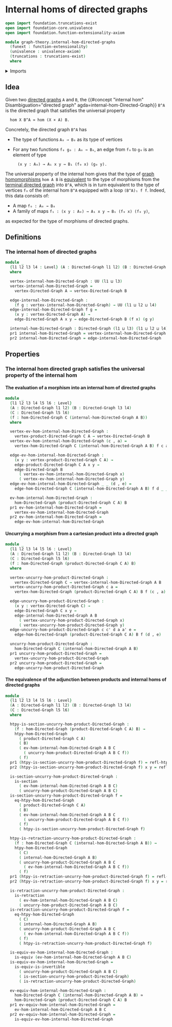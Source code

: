 # Internal homs of directed graphs

```agda
open import foundation.truncations-exist
open import foundation-core.univalence
open import foundation.function-extensionality-axiom

module graph-theory.internal-hom-directed-graphs
  (funext : function-extensionality)
  (univalence : univalence-axiom)
  (truncations : truncations-exist)
  where
```

<details><summary>Imports</summary>

```agda
open import foundation.dependent-pair-types
open import foundation.equivalences funext
open import foundation.homotopies funext
open import foundation.retractions funext
open import foundation.sections funext
open import foundation.universe-levels

open import graph-theory.cartesian-products-directed-graphs funext univalence truncations
open import graph-theory.directed-graphs funext univalence
open import graph-theory.morphisms-directed-graphs funext univalence truncations
```

</details>

## Idea

Given two [directed graphs](graph-theory.directed-graphs.md) `A` and `B`, the
{{#concept "internal hom" Disambiguation="directed graph" agda=internal-hom-Directed-Graph}}
`B^A` is the directed graph that satisfies the universal property

```text
  hom X B^A ≃ hom (X × A) B.
```

Concretely, the directed graph `B^A` has

- The type of functions `A₀ → B₀` as its type of vertices
- For any two functions `f₀ g₀ : A₀ → B₀`, an edge from `f₀` to `g₀` is an
  element of type

  ```text
    (x y : A₀) → A₁ x y → B₁ (f₀ x) (g₀ y).
  ```

The universal property of the internal hom gives that the type of
[graph homomorphisms](graph-theory.morphisms-directed-graphs.md) `hom A B` is
[equivalent](foundation-core.equivalences.md) to the type of morphisms from the
[terminal directed graph](graph-theory.terminal-directed-graphs.md) into `B^A`,
which is in turn equivalent to the type of vertices `f₀` of the internal hom
`B^A` equipped with a loop `(B^A)₁ f f`. Indeed, this data consists of:

- A map `f₀ : A₀ → B₀`
- A family of maps `f₁ : (x y : A₀) → A₁ x y → B₁ (f₀ x) (f₀ y)`,

as expected for the type of morphisms of directed graphs.

## Definitions

### The internal hom of directed graphs

```agda
module _
  {l1 l2 l3 l4 : Level} (A : Directed-Graph l1 l2) (B : Directed-Graph l3 l4)
  where

  vertex-internal-hom-Directed-Graph : UU (l1 ⊔ l3)
  vertex-internal-hom-Directed-Graph =
    vertex-Directed-Graph A → vertex-Directed-Graph B

  edge-internal-hom-Directed-Graph :
    (f g : vertex-internal-hom-Directed-Graph) → UU (l1 ⊔ l2 ⊔ l4)
  edge-internal-hom-Directed-Graph f g =
    (x y : vertex-Directed-Graph A) →
    edge-Directed-Graph A x y → edge-Directed-Graph B (f x) (g y)

  internal-hom-Directed-Graph : Directed-Graph (l1 ⊔ l3) (l1 ⊔ l2 ⊔ l4)
  pr1 internal-hom-Directed-Graph = vertex-internal-hom-Directed-Graph
  pr2 internal-hom-Directed-Graph = edge-internal-hom-Directed-Graph
```

## Properties

### The internal hom directed graph satisfies the universal property of the internal hom

#### The evaluation of a morphism into an internal hom of directed graphs

```agda
module _
  {l1 l2 l3 l4 l5 l6 : Level}
  (A : Directed-Graph l1 l2) (B : Directed-Graph l3 l4)
  (C : Directed-Graph l5 l6)
  (f : hom-Directed-Graph C (internal-hom-Directed-Graph A B))
  where

  vertex-ev-hom-internal-hom-Directed-Graph :
    vertex-product-Directed-Graph C A → vertex-Directed-Graph B
  vertex-ev-hom-internal-hom-Directed-Graph (c , a) =
    vertex-hom-Directed-Graph C (internal-hom-Directed-Graph A B) f c a

  edge-ev-hom-internal-hom-Directed-Graph :
    (x y : vertex-product-Directed-Graph C A) →
    edge-product-Directed-Graph C A x y →
    edge-Directed-Graph B
      ( vertex-ev-hom-internal-hom-Directed-Graph x)
      ( vertex-ev-hom-internal-hom-Directed-Graph y)
  edge-ev-hom-internal-hom-Directed-Graph _ _ (d , e) =
    edge-hom-Directed-Graph C (internal-hom-Directed-Graph A B) f d _ _ e

  ev-hom-internal-hom-Directed-Graph :
    hom-Directed-Graph (product-Directed-Graph C A) B
  pr1 ev-hom-internal-hom-Directed-Graph =
    vertex-ev-hom-internal-hom-Directed-Graph
  pr2 ev-hom-internal-hom-Directed-Graph =
    edge-ev-hom-internal-hom-Directed-Graph
```

#### Uncurrying a morphism from a cartesian product into a directed graph

```agda
module _
  {l1 l2 l3 l4 l5 l6 : Level}
  (A : Directed-Graph l1 l2) (B : Directed-Graph l3 l4)
  (C : Directed-Graph l5 l6)
  (f : hom-Directed-Graph (product-Directed-Graph C A) B)
  where

  vertex-uncurry-hom-product-Directed-Graph :
    vertex-Directed-Graph C → vertex-internal-hom-Directed-Graph A B
  vertex-uncurry-hom-product-Directed-Graph c a =
    vertex-hom-Directed-Graph (product-Directed-Graph C A) B f (c , a)

  edge-uncurry-hom-product-Directed-Graph :
    (x y : vertex-Directed-Graph C) →
    edge-Directed-Graph C x y →
    edge-internal-hom-Directed-Graph A B
      ( vertex-uncurry-hom-product-Directed-Graph x)
      ( vertex-uncurry-hom-product-Directed-Graph y)
  edge-uncurry-hom-product-Directed-Graph c c' d a a' e =
    edge-hom-Directed-Graph (product-Directed-Graph C A) B f (d , e)

  uncurry-hom-product-Directed-Graph :
    hom-Directed-Graph C (internal-hom-Directed-Graph A B)
  pr1 uncurry-hom-product-Directed-Graph =
    vertex-uncurry-hom-product-Directed-Graph
  pr2 uncurry-hom-product-Directed-Graph =
    edge-uncurry-hom-product-Directed-Graph
```

#### The equivalence of the adjunction between products and internal homs of directed graphs

```agda
module _
  {l1 l2 l3 l4 l5 l6 : Level}
  (A : Directed-Graph l1 l2) (B : Directed-Graph l3 l4)
  (C : Directed-Graph l5 l6)
  where

  htpy-is-section-uncurry-hom-product-Directed-Graph :
    (f : hom-Directed-Graph (product-Directed-Graph C A) B) →
    htpy-hom-Directed-Graph
      ( product-Directed-Graph C A)
      ( B)
      ( ev-hom-internal-hom-Directed-Graph A B C
        ( uncurry-hom-product-Directed-Graph A B C f))
      ( f)
  pr1 (htpy-is-section-uncurry-hom-product-Directed-Graph f) = refl-htpy
  pr2 (htpy-is-section-uncurry-hom-product-Directed-Graph f) x y = refl-htpy

  is-section-uncurry-hom-product-Directed-Graph :
    is-section
      ( ev-hom-internal-hom-Directed-Graph A B C)
      ( uncurry-hom-product-Directed-Graph A B C)
  is-section-uncurry-hom-product-Directed-Graph f =
    eq-htpy-hom-Directed-Graph
      ( product-Directed-Graph C A)
      ( B)
      ( ev-hom-internal-hom-Directed-Graph A B C
        ( uncurry-hom-product-Directed-Graph A B C f))
      ( f)
      ( htpy-is-section-uncurry-hom-product-Directed-Graph f)

  htpy-is-retraction-uncurry-hom-product-Directed-Graph :
    (f : hom-Directed-Graph C (internal-hom-Directed-Graph A B)) →
    htpy-hom-Directed-Graph
      ( C)
      ( internal-hom-Directed-Graph A B)
      ( uncurry-hom-product-Directed-Graph A B C
        ( ev-hom-internal-hom-Directed-Graph A B C f))
      ( f)
  pr1 (htpy-is-retraction-uncurry-hom-product-Directed-Graph f) = refl-htpy
  pr2 (htpy-is-retraction-uncurry-hom-product-Directed-Graph f) x y = refl-htpy

  is-retraction-uncurry-hom-product-Directed-Graph :
    is-retraction
      ( ev-hom-internal-hom-Directed-Graph A B C)
      ( uncurry-hom-product-Directed-Graph A B C)
  is-retraction-uncurry-hom-product-Directed-Graph f =
    eq-htpy-hom-Directed-Graph
      ( C)
      ( internal-hom-Directed-Graph A B)
      ( uncurry-hom-product-Directed-Graph A B C
        ( ev-hom-internal-hom-Directed-Graph A B C f))
      ( f)
      ( htpy-is-retraction-uncurry-hom-product-Directed-Graph f)

  is-equiv-ev-hom-internal-hom-Directed-Graph :
    is-equiv (ev-hom-internal-hom-Directed-Graph A B C)
  is-equiv-ev-hom-internal-hom-Directed-Graph =
    is-equiv-is-invertible
      ( uncurry-hom-product-Directed-Graph A B C)
      ( is-section-uncurry-hom-product-Directed-Graph)
      ( is-retraction-uncurry-hom-product-Directed-Graph)

  ev-equiv-hom-internal-hom-Directed-Graph :
    hom-Directed-Graph C (internal-hom-Directed-Graph A B) ≃
    hom-Directed-Graph (product-Directed-Graph C A) B
  pr1 ev-equiv-hom-internal-hom-Directed-Graph =
    ev-hom-internal-hom-Directed-Graph A B C
  pr2 ev-equiv-hom-internal-hom-Directed-Graph =
    is-equiv-ev-hom-internal-hom-Directed-Graph
```
